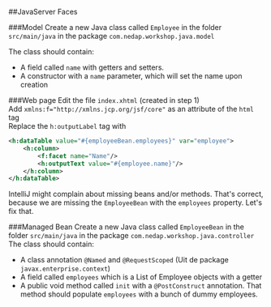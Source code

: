 ##JavaServer Faces

###Model
Create a new Java class called `Employee` in the folder `src/main/java` in the package `com.nedap.workshop.java.model`  

The class should contain:  

* A field called `name` with getters and setters.  
* A constructor with a `name` parameter, which will set the name upon creation 

###Web page
Edit the file `index.xhtml` (created in step 1)  
Add `xmlns:f="http://xmlns.jcp.org/jsf/core"` as an attribute of the `html` tag  
Replace the `h:outputLabel` tag with  

```xml
<h:dataTable value="#{employeeBean.employees}" var="employee">
	<h:column>
		<f:facet name="Name"/>
		<h:outputText value="#{employee.name}"/>
	</h:column>
</h:dataTable>
```

IntelliJ might complain about missing beans and/or methods. That's correct, because we are missing the `EmployeeBean` with the `employees` property. Let's fix that.

###Managed Bean
Create a new Java class called `EmployeeBean` in the folder `src/main/java` in the package `com.nedap.workshop.java.controller`
The class should contain:

* A class annotation `@Named` and `@RequestScoped` (Uit de package `javax.enterprise.context`)
* A field called `employees` which is a List of Employee objects with a getter
* A public void method called `init` with a `@PostConstruct` annotation. That method should populate `employees` with a bunch of dummy employees.
